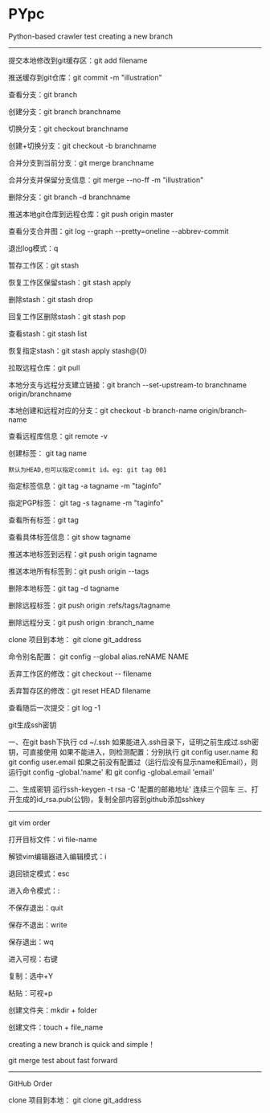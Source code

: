 # PYpc
Python-based crawler test
creating a new branch

--------------------------------------------
提交本地修改到git缓存区：git add filename

推送缓存到git仓库：git commit -m "illustration"

查看分支：git branch

创建分支：git branch branchname

切换分支：git checkout branchname

创建+切换分支：git checkout -b branchname

合并分支到当前分支：git merge branchname

合并分支并保留分支信息：git merge --no-ff -m "illustration"

删除分支：git branch -d branchname

推送本地git仓库到远程仓库：git push origin master

查看分支合并图：git log --graph --pretty=oneline --abbrev-commit

退出log模式：q

暂存工作区：git stash

恢复工作区保留stash：git stash apply

删除stash：git stash drop

回复工作区删除stash：git stash pop

查看stash：git stash list

恢复指定stash：git stash apply stash@{0}

拉取远程仓库：git pull

本地分支与远程分支建立链接：git branch --set-upstream-to branchname origin/branchname

本地创建和远程对应的分支：git checkout -b branch-name origin/branch-name

查看远程库信息：git remote -v

创建标签： git tag name

	默认为HEAD,也可以指定commit id。eg: git tag 001

指定标签信息：git tag -a tagname -m "taginfo"

指定PGP标签： git tag -s tagname -m "taginfo"

查看所有标签：git tag

查看具体标签信息：git show tagname

推送本地标签到远程：git push origin tagname

推送本地所有标签到：git push origin --tags

删除本地标签：git tag -d tagname

删除远程标签：git push origin :refs/tags/tagname

删除远程分支：git push origin :branch_name

clone 项目到本地： git clone git_address

命令别名配置： git config --global alias.reNAME NAME

丢弃工作区的修改：git checkout -- filename

丢弃暂存区的修改：git reset HEAD filename

查看随后一次提交：git log -1



git生成ssh密钥

一、在git bash下执行  cd ~/.ssh
	如果能进入.ssh目录下，证明之前生成过.ssh密钥，可直接使用
	如果不能进入，则检测配置：分别执行 git config user.name 和 git config user.email
	如果之前没有配置过（运行后没有显示name和Email），则运行git config -global.'name' 和 git config -global.email 'email'

二、生成密钥
	运行ssh-keygen -t rsa -C '配置的邮箱地址'
	连续三个回车
三、打开生成的id_rsa.pub(公钥)，复制全部内容到github添加sshkey




--------------------------------------------

git vim order


打开目标文件：vi file-name

解锁vim编辑器进入编辑模式：i

退回锁定模式：esc

进入命令模式：:

不保存退出：quit

保存不退出：write

保存退出：wq

进入可视：右键

复制：选中+Y

粘贴：可视+p

创建文件夹：mkdir + folder

创建文件：touch + file_name

creating a new branch is quick and simple！

git merge test about fast forward



---------------------------------------------
GitHub Order

clone 项目到本地： git clone git_address




